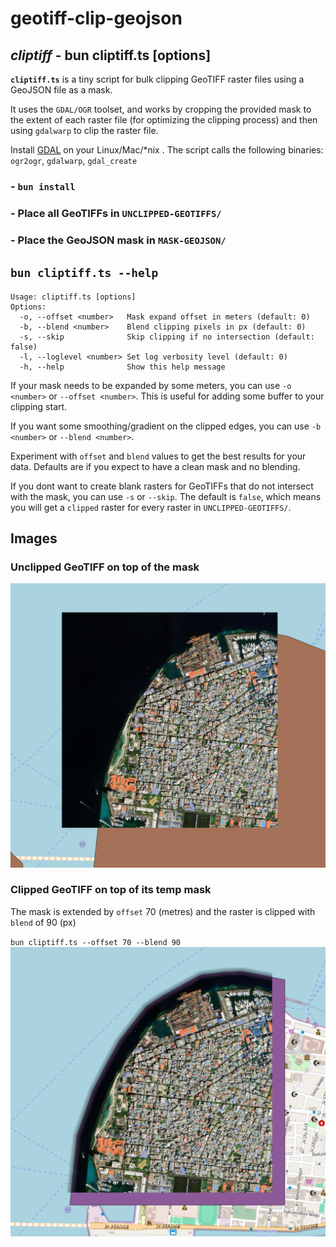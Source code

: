 # geotiff-clip-geojson

## ***cliptiff*** - bun cliptiff.ts [options]
**`cliptiff.ts`** is a tiny script for bulk clipping GeoTIFF raster files using a GeoJSON file as a mask.

It uses the `GDAL/OGR` toolset, and works by cropping the provided mask to the extent of each raster file (for optimizing the clipping process) and then using `gdalwarp` to clip the raster file.

Install [GDAL](https://gdal.org/en/stable/) on your Linux/Mac/*nix . The script calls the following binaries: `ogr2ogr`, `gdalwarp`, `gdal_create`

### - `bun install`

### - Place all GeoTIFFs in `UNCLIPPED-GEOTIFFS/`

### - Place the GeoJSON mask in `MASK-GEOJSON/`

## `bun cliptiff.ts --help`
```
Usage: cliptiff.ts [options]
Options:
  -o, --offset <number>   Mask expand offset in meters (default: 0)
  -b, --blend <number>    Blend clipping pixels in px (default: 0)
  -s, --skip              Skip clipping if no intersection (default: false)
  -l, --loglevel <number> Set log verbosity level (default: 0)
  -h, --help              Show this help message
```

If your mask needs to be expanded by some meters, you can use `-o <number>` or `--offset <number>`. This is useful for adding some buffer to your clipping start.

If you want some smoothing/gradient on the clipped edges, you can use `-b <number>` or `--blend <number>`.

Experiment with `offset` and `blend` values to get the best results for your data. Defaults are if you expect to have a clean mask and no blending.

If you dont want to create blank rasters for GeoTIFFs that do not intersect with the mask, you can use `-s` or `--skip`. The default is `false`, which means you will get a `clipped` raster for every raster in `UNCLIPPED-GEOTIFFS/`.

## Images

### Unclipped GeoTIFF on top of the mask
![Unclipped](readme/unclipped.png)

### Clipped GeoTIFF on top of its temp mask
The mask is extended by `offset` 70 (metres) and the raster is clipped with `blend` of 90 (px)

`bun cliptiff.ts --offset 70 --blend 90`
![Clipped](readme/clipped.png)